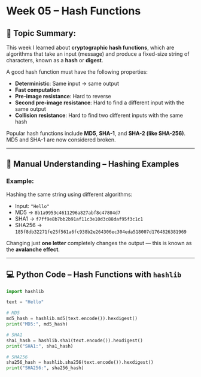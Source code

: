 # Week 05 – Hash Functions

## 🔐 Topic Summary:
This week I learned about **cryptographic hash functions**, which are algorithms that take an input (message) and produce a fixed-size string of characters, known as a **hash** or **digest**.

A good hash function must have the following properties:

- **Deterministic**: Same input → same output
- **Fast computation**
- **Pre-image resistance**: Hard to reverse
- **Second pre-image resistance**: Hard to find a different input with the same output
- **Collision resistance**: Hard to find two different inputs with the same hash

Popular hash functions include **MD5**, **SHA-1**, and **SHA-2 (like SHA-256)**. MD5 and SHA-1 are now considered broken.

---

## 🧠 Manual Understanding – Hashing Examples

### Example:

Hashing the same string using different algorithms:

- Input: `"Hello"`
- MD5 → `8b1a9953c4611296a827abf8c47804d7`
- SHA1 → `f7ff9e8b7bb2b91af11c3e10d3c88daf95f3c1c1`
- SHA256 → `185f8db32271fe25f561a6fc938b2e264306ec304eda518007d1764826381969`

Changing just **one letter** completely changes the output — this is known as the **avalanche effect**.

---

## 💻 Python Code – Hash Functions with `hashlib`

```python
import hashlib

text = "Hello"

# MD5
md5_hash = hashlib.md5(text.encode()).hexdigest()
print("MD5:", md5_hash)

# SHA1
sha1_hash = hashlib.sha1(text.encode()).hexdigest()
print("SHA1:", sha1_hash)

# SHA256
sha256_hash = hashlib.sha256(text.encode()).hexdigest()
print("SHA256:", sha256_hash)
